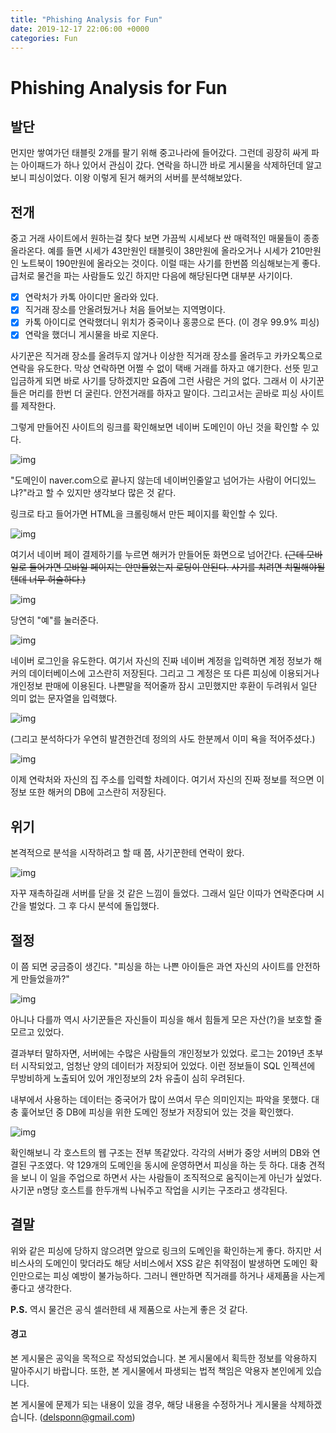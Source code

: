 ```yaml
---
title: "Phishing Analysis for Fun"
date: 2019-12-17 22:06:00 +0000
categories: Fun
---
```


# Phishing Analysis for Fun

## 발단

먼지만 쌓여가던 태블릿 2개를 팔기 위해 중고나라에 들어갔다. 그런데 굉장히 싸게 파는 아이패드가 하나 있어서 관심이 갔다. 연락을 하니깐 바로 게시물을 삭제하던데 알고 보니 피싱이었다. 이왕 이렇게 된거 해커의 서버를 분석해보았다.



## 전개

중고 거래 사이트에서 원하는걸 찾다 보면 가끔씩 시세보다 싼 매력적인 매물들이 종종 올라온다. 예를 들면 시세가 43만원인 태블릿이 38만원에 올라오거나 시세가 210만원인 노트북이 190만원에 올라오는 것이다. 이럴 때는 사기를 한번쯤 의심해보는게 좋다. 급처로 물건을 파는 사람들도 있긴 하지만 다음에 해당된다면 대부분 사기이다.

- [x] 연락처가 카톡 아이디만 올라와 있다.
- [x] 직거래 장소를 안올려뒀거나 처음 들어보는 지역명이다.
- [x] 카톡 아이디로 연락했더니 위치가 중국이나 홍콩으로 뜬다. (이 경우 99.9% 피싱)
- [x] 연락을 했더니 게시물을 바로 지운다.

사기꾼은 직거래 장소를 올려두지 않거나 이상한 직거래 장소를 올려두고 카카오톡으로 연락을 유도한다. 막상 연락하면 어쩔 수 없이 택배 거래를 하자고 얘기한다. 선뜻 믿고 입금하게 되면 바로 사기를 당하겠지만 요즘에 그런 사람은 거의 없다. 그래서 이 사기꾼들은 머리를 한번 더 굴린다. 안전거래를 하자고 말이다. 그리고서는 곧바로 피싱 사이트를 제작한다.



그렇게 만들어진 사이트의 링크를 확인해보면 네이버 도메인이 아닌 것을 확인할 수 있다.



![img](assets/img-20191217/45FECFDD-7028-4F6F-B366-6B560932E184.png)



"도메인이 naver.com으로 끝나지 않는데 네이버인줄알고 넘어가는 사람이 어디있느냐?"라고 할 수 있지만 생각보다 많은 것 같다.



링크로 타고 들어가면 HTML을 크롤링해서 만든 페이지를 확인할 수 있다.



![img](assets/img-20191217/49108EC0-337E-4492-8E91-61D6BA8B053A.png)



여기서 네이버 페이 결제하기를 누르면 해커가 만들어둔 화면으로 넘어간다. ~~(근데 모바일로 들어가면 모바일 페이지는 안만들었는지 로딩이 안된다. 사기를 치려면 치밀해야될텐데 너무 허술하다.)~~





![img](assets/img-20191217/8DA6683B-8A5F-4DAD-95AF-1D9DFA0B76C7.png)



당연히 "예"를 눌러준다.



![img](assets/img-20191217/5C33657E-AE5D-46BD-AA59-97AAA7B0EB36.png)





네이버 로그인을 유도한다. 여기서 자신의 진짜 네이버 계정을 입력하면 계정 정보가 해커의 데이터베이스에 고스란히 저장된다. 그리고 그 계정은 또 다른 피싱에 이용되거나 개인정보 판매에 이용된다. 나쁜말을 적어줄까 잠시 고민했지만 후환이 두려워서 일단 의미 없는 문자열을 입력했다.

![img](assets/img-20191217/4C8D3928-178C-4725-AE64-B11273BB66B7.jpeg)

(그리고 분석하다가 우연히 발견한건데 정의의 사도 한분께서 이미 욕을 적어주셨다.)



![img](assets/img-20191217/F81FEC00-E4F0-482C-AB86-8BCD9AE36BEA.png)



이제 연락처와 자신의 집 주소를 입력할 차례이다. 여기서 자신의 진짜 정보를 적으면 이 정보 또한 해커의 DB에 고스란히 저장된다.



## 위기

본격적으로 분석을 시작하려고 할 때 쯤, 사기꾼한테 연락이 왔다.



![img](assets/img-20191217/28F81F13-2D17-4BD9-BB90-1C90908FB647.png)



자꾸 재촉하길래 서버를 닫을 것 같은 느낌이 들었다. 그래서 일단 이따가 연락준다며 시간을 벌었다. 그 후 다시 분석에 돌입했다.



## 절정

이 쯤 되면 궁금증이 생긴다. "피싱을 하는 나쁜 아이들은 과연 자신의 사이트를 안전하게 만들었을까?" 

![img](assets/img-20191217/BFD36D0D-653C-410E-B5EF-59C658040D88.png)

아니나 다를까 역시 사기꾼들은 자신들이 피싱을 해서 힘들게 모은 자산(?)을 보호할 줄 모르고 있었다.



결과부터 말하자면, 서버에는 수많은 사람들의 개인정보가 있었다. 로그는 2019년 초부터 시작되었고, 엄청난 양의 데이터가 저장되어 있었다. 이런 정보들이 SQL 인젝션에 무방비하게 노출되어 있어 개인정보의 2차 유출이 심히 우려된다.



내부에서 사용하는 데이터는 중국어가 많이 쓰여서 무슨 의미인지는 파악을 못했다. 대충 훑어보던 중 DB에 피싱을 위한 도메인 정보가 저장되어 있는 것을 확인했다.

![img](assets/img-20191217/5178C7CD-7387-4EB0-B625-21287C67A18B.png)



확인해보니 각 호스트의 웹 구조는 전부 똑같았다. 각각의 서버가 중앙 서버의 DB와 연결된 구조였다. 약 129개의 도메인을 동시에 운영하면서 피싱을 하는 듯 하다. 대충 견적을 보니 이 일을 주업으로 하면서 사는 사람들이 조직적으로 움직이는게 아닌가 싶었다. 사기꾼 n명당 호스트를 한두개씩 나눠주고 작업을 시키는 구조라고 생각된다.



## 결말

위와 같은 피싱에 당하지 않으려면 앞으로 링크의 도메인을 확인하는게 좋다. 하지만 서비스사의 도메인이 맞더라도 해당 서비스에서 XSS 같은 취약점이 발생하면 도메인 확인만으로는 피싱 예방이 불가능하다. 그러니 왠만하면 직거래를 하거나 새제품을 사는게 좋다고 생각한다.

**P.S.** 역시 물건은 공식 셀러한테 새 제품으로 사는게 좋은 것 같다.



#### 경고

본 게시물은 공익을 목적으로 작성되었습니다. 본 게시물에서 획득한 정보를 악용하지 말아주시기 바랍니다. 또한, 본 게시물에서 파생되는 법적 책임은 악용자 본인에게 있습니다.

본 게시물에 문제가 되는 내용이 있을 경우, 해당 내용을 수정하거나 게시물을 삭제하겠습니다. (delsponn@gmail.com)